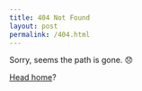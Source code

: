 ```yaml
---
title: 404 Not Found
layout: post
permalink: /404.html
---
```


Sorry, seems the path is gone. 😞

[Head home](/)?
